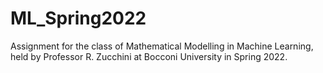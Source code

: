 # ML_Spring2022
Assignment for the class of Mathematical Modelling in Machine Learning, held by Professor R. Zucchini at Bocconi University in Spring 2022.
